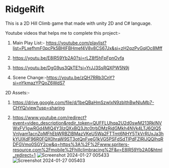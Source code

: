 # RidgeRift
This is a 2D Hill Climb game that made with unity 2D and C# language.

Youtube videos that helps me to complete this project:-
1. Main Play List:- https://youtube.com/playlist?list=PLxefhmF0pcPk5BHIFBHmef4V8v8CS67Jx&si=zH2qzPvGqlOc8Mff

2. https://youtu.be/E8lR59Yb2A0?si=rLZ8f5hFpFpnOvfa

3. https://youtu.be/DgG9us3QkTE?si=YrJJ3SsRQXPW5N9j

4. Scene Change:-https://youtu.be/zQH7RRb3CnY?si=nYkmazYPQoZ6WdS7

2D Assets:-
1. https://drive.google.com/file/d/1beQBaHmSzwIxN9zblthBwNluMb7-CHYQ/view?usp=sharing

2. https://www.youtube.com/redirect?event=video_description&redir_token=QUFFLUhqa2U2d0swM213RklNVWxFV1gwRGd4MlQ4Y3IzQXxBQ3Jtc0trbDMzRjdGMkh4NVk4LTJ6QlQ5VnIyam1acnZpMFhEbWRBZlBMazVKeU5Wa2FTTmt6NHY5TkVrRUxJa3hkYUlXdF96R0FQX0hraW9ST3otQnFveG1kVG5PSFdSdTlPdFZlRlJQQlhqRDFGVmo0SGY2cw&q=https%3A%2F%2Fwww.spriters-resource.com%2Fmobile%2Fhillclimbracing%2F&v=E8lR59Yb2A0&html_redirect=1
![Screenshot 2024-01-27 005433](https://github.com/Tameem2004/RidgeRift/assets/116261279/a6e762d2-db0d-4eb6-9f88-c136a69990c7)
![Screenshot 2024-01-27 005403](https://github.com/Tameem2004/RidgeRift/assets/116261279/0fdd9308-db5d-4bcb-adcf-aa0a1562ade5)
